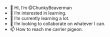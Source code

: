 - 👋 Hi, I’m @ChunkyBeaverman
- 👀 I’m interested in learning.
- 🌱 I’m currently learning a lot.
- 💞️ I’m looking to collaborate on whatever I can.
- 📫 How to reach me carrier pigeon.

<!---
ChunkyBeaverman/ChunkyBeaverman is a ✨ special ✨ repository because its `README.md` (this file) appears on your GitHub profile.
You can click the Preview link to take a look at your changes.
--->
